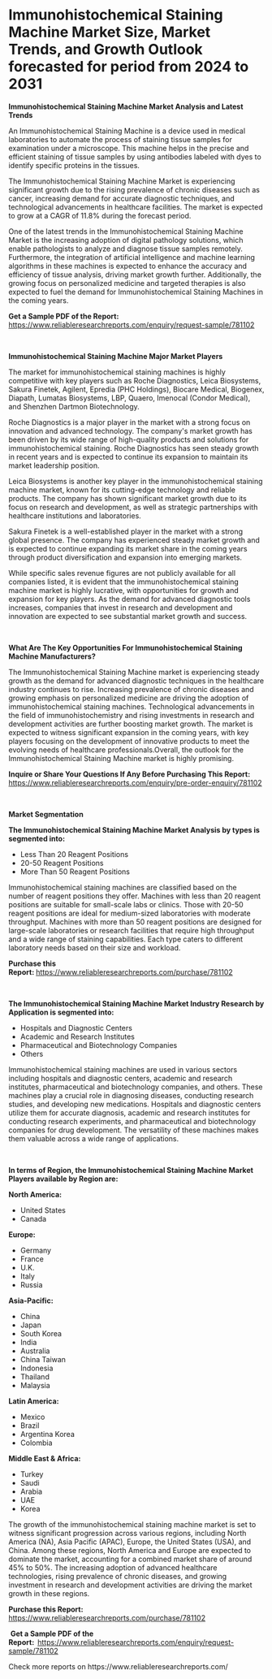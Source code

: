 <p><h1>Immunohistochemical Staining Machine Market Size, Market Trends, and Growth Outlook forecasted for period from 2024 to 2031</h1></p><p><strong>Immunohistochemical Staining Machine Market Analysis and Latest Trends</strong></p>
<p><p>An Immunohistochemical Staining Machine is a device used in medical laboratories to automate the process of staining tissue samples for examination under a microscope. This machine helps in the precise and efficient staining of tissue samples by using antibodies labeled with dyes to identify specific proteins in the tissues.</p><p>The Immunohistochemical Staining Machine Market is experiencing significant growth due to the rising prevalence of chronic diseases such as cancer, increasing demand for accurate diagnostic techniques, and technological advancements in healthcare facilities. The market is expected to grow at a CAGR of 11.8% during the forecast period.</p><p>One of the latest trends in the Immunohistochemical Staining Machine Market is the increasing adoption of digital pathology solutions, which enable pathologists to analyze and diagnose tissue samples remotely. Furthermore, the integration of artificial intelligence and machine learning algorithms in these machines is expected to enhance the accuracy and efficiency of tissue analysis, driving market growth further. Additionally, the growing focus on personalized medicine and targeted therapies is also expected to fuel the demand for Immunohistochemical Staining Machines in the coming years.</p></p>
<p><strong>Get a Sample PDF of the Report:&nbsp;</strong> <a href="https://www.reliableresearchreports.com/enquiry/request-sample/781102">https://www.reliableresearchreports.com/enquiry/request-sample/781102</a></p>
<p>&nbsp;</p>
<p><strong>Immunohistochemical Staining Machine Major Market Players</strong></p>
<p><p>The market for immunohistochemical staining machines is highly competitive with key players such as Roche Diagnostics, Leica Biosystems, Sakura Finetek, Agilent, Epredia (PHC Holdings), Biocare Medical, Biogenex, Diapath, Lumatas Biosystems, LBP, Quaero, Imenocal (Condor Medical), and Shenzhen Dartmon Biotechnology.</p><p>Roche Diagnostics is a major player in the market with a strong focus on innovation and advanced technology. The company's market growth has been driven by its wide range of high-quality products and solutions for immunohistochemical staining. Roche Diagnostics has seen steady growth in recent years and is expected to continue its expansion to maintain its market leadership position.</p><p>Leica Biosystems is another key player in the immunohistochemical staining machine market, known for its cutting-edge technology and reliable products. The company has shown significant market growth due to its focus on research and development, as well as strategic partnerships with healthcare institutions and laboratories.</p><p>Sakura Finetek is a well-established player in the market with a strong global presence. The company has experienced steady market growth and is expected to continue expanding its market share in the coming years through product diversification and expansion into emerging markets.</p><p>While specific sales revenue figures are not publicly available for all companies listed, it is evident that the immunohistochemical staining machine market is highly lucrative, with opportunities for growth and expansion for key players. As the demand for advanced diagnostic tools increases, companies that invest in research and development and innovation are expected to see substantial market growth and success.</p></p>
<p>&nbsp;</p>
<p><strong>What Are The Key Opportunities For Immunohistochemical Staining Machine Manufacturers?</strong></p>
<p><p>The Immunohistochemical Staining Machine market is experiencing steady growth as the demand for advanced diagnostic techniques in the healthcare industry continues to rise. Increasing prevalence of chronic diseases and growing emphasis on personalized medicine are driving the adoption of immunohistochemical staining machines. Technological advancements in the field of immunohistochemistry and rising investments in research and development activities are further boosting market growth. The market is expected to witness significant expansion in the coming years, with key players focusing on the development of innovative products to meet the evolving needs of healthcare professionals.Overall, the outlook for the Immunohistochemical Staining Machine market is highly promising.</p></p>
<p><strong>Inquire or Share Your Questions If Any Before Purchasing This Report:</strong> <a href="https://www.reliableresearchreports.com/enquiry/pre-order-enquiry/781102">https://www.reliableresearchreports.com/enquiry/pre-order-enquiry/781102</a></p>
<p>&nbsp;</p>
<p><strong>Market Segmentation</strong></p>
<p><strong>The Immunohistochemical Staining Machine Market Analysis by types is segmented into:</strong></p>
<p><ul><li>Less Than 20 Reagent Positions</li><li>20-50 Reagent Positions</li><li>More Than 50 Reagent Positions</li></ul></p>
<p><p>Immunohistochemical staining machines are classified based on the number of reagent positions they offer. Machines with less than 20 reagent positions are suitable for small-scale labs or clinics. Those with 20-50 reagent positions are ideal for medium-sized laboratories with moderate throughput. Machines with more than 50 reagent positions are designed for large-scale laboratories or research facilities that require high throughput and a wide range of staining capabilities. Each type caters to different laboratory needs based on their size and workload.</p></p>
<p><strong>Purchase this Report:&nbsp;</strong><a href="https://www.reliableresearchreports.com/purchase/781102">https://www.reliableresearchreports.com/purchase/781102</a></p>
<p>&nbsp;</p>
<p><strong>The Immunohistochemical Staining Machine Market Industry Research by Application is segmented into:</strong></p>
<p><ul><li>Hospitals and Diagnostic Centers</li><li>Academic and Research Institutes</li><li>Pharmaceutical and Biotechnology Companies</li><li>Others</li></ul></p>
<p><p>Immunohistochemical staining machines are used in various sectors including hospitals and diagnostic centers, academic and research institutes, pharmaceutical and biotechnology companies, and others. These machines play a crucial role in diagnosing diseases, conducting research studies, and developing new medications. Hospitals and diagnostic centers utilize them for accurate diagnosis, academic and research institutes for conducting research experiments, and pharmaceutical and biotechnology companies for drug development. The versatility of these machines makes them valuable across a wide range of applications.</p></p>
<p>&nbsp;</p>
<p><strong>In terms of Region, the Immunohistochemical Staining Machine Market Players available by Region are:</strong></p>
<p>
    <p> <strong> North America: </strong>
        <ul>
            <li>United States</li>
            <li>Canada</li>
        </ul>
        </p> 
    <p> <strong> Europe: </strong>
        <ul>
            <li>Germany</li>
            <li>France</li>
            <li>U.K.</li>
            <li>Italy</li>
            <li>Russia</li>
        </ul>
        </p> 
    <p> <strong> Asia-Pacific: </strong>
        <ul>
            <li>China</li>
            <li>Japan</li>
            <li>South Korea</li>
            <li>India</li>
            <li>Australia</li>
            <li>China Taiwan</li>
            <li>Indonesia</li>
            <li>Thailand</li>
            <li>Malaysia</li>
        </ul>
        </p> 
    <p> <strong> Latin America: </strong>
        <ul>
            <li>Mexico</li>
            <li>Brazil</li>
            <li>Argentina Korea</li>
            <li>Colombia</li>
        </ul>
        </p> 
    <p> <strong> Middle East & Africa: </strong>
        <ul>
            <li>Turkey</li>
            <li>Saudi</li>
            <li>Arabia</li>
            <li>UAE</li>
            <li>Korea</li>
        </ul>
    </p>
    </p>
<p><p>The growth of the immunohistochemical staining machine market is set to witness significant progression across various regions, including North America (NA), Asia Pacific (APAC), Europe, the United States (USA), and China. Among these regions, North America and Europe are expected to dominate the market, accounting for a combined market share of around 45% to 50%. The increasing adoption of advanced healthcare technologies, rising prevalence of chronic diseases, and growing investment in research and development activities are driving the market growth in these regions.</p></p>
<p><strong>Purchase this Report: </strong><a href="https://www.reliableresearchreports.com/purchase/781102">https://www.reliableresearchreports.com/purchase/781102</a></p>
<p>&nbsp;<strong>Get a Sample PDF of the Report:&nbsp;&nbsp;</strong><a href="https://www.reliableresearchreports.com/enquiry/request-sample/781102">https://www.reliableresearchreports.com/enquiry/request-sample/781102</a></p>
<p><strong></strong></p>
<p>Check more reports on https://www.reliableresearchreports.com/</p>